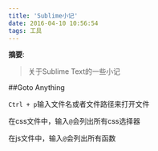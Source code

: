```yaml
---
title: 'Sublime小记'
date: 2016-04-10 10:56:54
tags: 工具
---
```


__摘要__:
> 关于Sublime Text的一些小记

<!-- more -->

##Goto Anything

`Ctrl + p`输入文件名或者文件路径来打开文件

在css文件中，输入`@`会列出所有css选择器

在js文件中，输入`@`会列出所有函数
